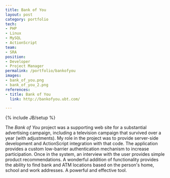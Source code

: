 ```yaml
---
title: Bank of You
layout: post
category: portfolio
tech:
- PHP
- Linux
- MySQL
- ActionScript
team:
- SRA
position:
- Developer
- Project Manager
permalink: /portfolio/bankofyou
images:
- bank_of_you.png
- bank_of_you_2.png
references:
- title: Bank of You
  link: http://bankofyou.ubt.com/

---
```

{% include JB/setup %}
<div id="node-9" class="node node-portfolio node-promoted">
  <div class="content clearfix">
    <div class="field field-name-body field-type-text-with-summary field-label-hidden"><div class="field-items"><div class="field-item even"><p>The <em>Bank of You</em> project was a supporting web site for a substantial advertising campaign, including a television campaign that survived over a year (with adjustments). My role in the project was to provide server-side development and ActionScript integration with that code. The application provides a custom low-barrier authentication mechanism to increase participation. Once in the system, an interview with the user provides simple product recommendations. A wonderful addition of functionality provides the ability to find bank and ATM locations based on the person's home, school and work addresses. A powerful and effective tool.</p>
</div></div></div>  </div>
</div>
